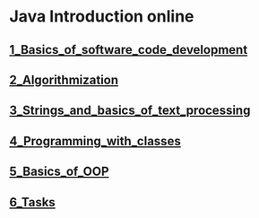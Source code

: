 # Java Introduction online
## [1_Basics_of_software_code_development](https://github.com/knapp900/EpamJIO/tree/main/1_Basics_of_software_code_development)
## [2_Algorithmization](https://github.com/knapp900/EpamJIO/tree/main/2_Algorithmization)
## [3_Strings_and_basics_of_text_processing](https://github.com/knapp900/EpamJIO/tree/main/3_Strings_and_basics_of_text_processing)
## [4_Programming_with_classes](https://github.com/knapp900/EpamJIO/tree/main/4_Programming_with_classes)
## [5_Basics_of_OOP](https://github.com/knapp900/EpamJIO/tree/main/5_Basics_of_OOP)
## [6_Tasks](https://github.com/knapp900/EpamJIO/tree/main/6_Tasks)

